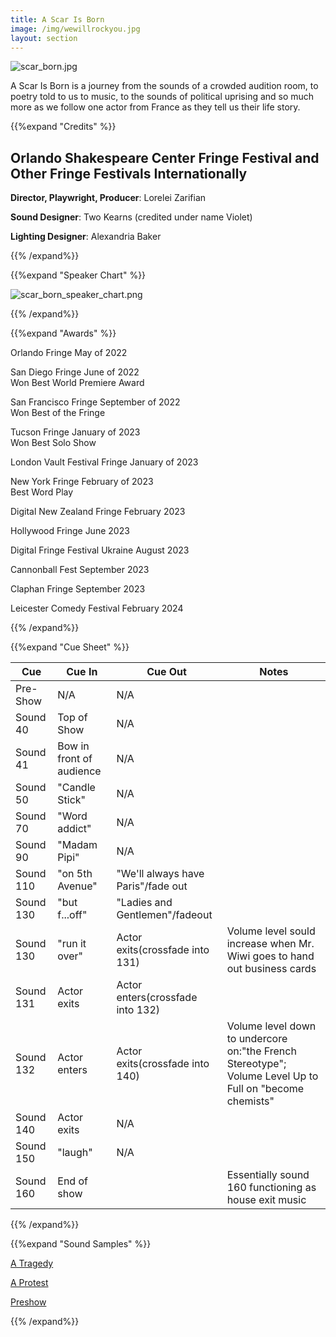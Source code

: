 ```yaml
---
title: A Scar Is Born 
image: /img/wewillrockyou.jpg
layout: section
---
```

![scar_born.jpg](/scar_born.jpg)

A Scar Is Born is a journey from the sounds of a crowded audition room, to poetry told to us to music, to the sounds of political uprising and so much more as we follow one actor from France as they tell us their life story.

{{%expand "Credits" %}}

## Orlando Shakespeare Center Fringe Festival and Other Fringe Festivals Internationally

**Director, Playwright, Producer**: Lorelei Zarifian

**Sound Designer**: Two Kearns (credited under name Violet)

**Lighting Designer**: Alexandria Baker

{{% /expand%}}

{{%expand "Speaker Chart" %}}

![scar_born_speaker_chart.png](/scar_born_speaker_chart.png)

{{% /expand%}}

{{%expand "Awards" %}}

<p>
Orlando Fringe 	May of 2022 <br>

San Diego Fringe June of 2022 <br>
Won Best World Premiere Award <br>

San Francisco Fringe September of 2022 <br>
Won Best of the Fringe <br>

Tucson Fringe January of 2023 <br>
Won Best Solo Show <br>

London Vault Festival Fringe January of 2023 <br>

New York Fringe February of 2023 <br>
 Best Word Play <br>

Digital New Zealand Fringe February 2023 <br>

Hollywood Fringe June 2023 <br>

Digital Fringe Festival Ukraine August 2023 <br>

Cannonball Fest	September 2023 <br>

Claphan Fringe September 2023 <br>

Leicester Comedy Festival February 2024 <br>

{{% /expand%}}

{{%expand "Cue Sheet" %}}

| Cue   | Cue In   | Cue Out| Notes   |
| --------- | ------------------------ | ---------------------------------- | ------------------------------------------------------------------------------------------------------- |
| Pre-Show  | N/A  | N/A| |
| Sound 40  | Top of Show  | N/A| |
| Sound 41  | Bow in front of audience | N/A| |
| Sound 50  | "Candle Stick"   | N/A| |
| Sound 70  | "Word addict"| N/A| |
| Sound 90  | "Madam Pipi" | N/A| |
| Sound 110 | "on 5th Avenue"  | "We'll always have Paris"/fade out | |
| Sound 130 | "but f...off"| "Ladies and Gentlemen"/fadeout | |
| Sound 130 | "run it over"| Actor exits(crossfade into 131)| Volume level sould increase when Mr. Wiwi goes to hand out business cards   |
| Sound 131 | Actor exits  | Actor enters(crossfade into 132)   | |
| Sound 132 | Actor enters | Actor exits(crossfade into 140)| Volume level down to undercore on:"the French Stereotype"; Volume Level Up to Full on "become chemists" |
| Sound 140 | Actor exits  | N/A| |
| Sound 150 | "laugh"  | N/A| |
| Sound 160 | End of show  || Essentially sound 160 functioning as house exit music   |

{{% /expand%}}

{{%expand "Sound Samples" %}}

[A Tragedy](https://drive.google.com/file/d/1TLiKyOOGp2nElQS8IbuQOings2EGjQhP/view?usp=sharing)

[A Protest](https://drive.google.com/file/d/1PQO0uljI5ds88LaCvudP1-QS4IfFaE44/view?usp=sharing)

[Preshow](https://drive.google.com/file/d/1I_iJS8fN4e2G6BQ3o8DYhXNi8Ku6A1ih/view?usp=sharing)

{{% /expand%}}
